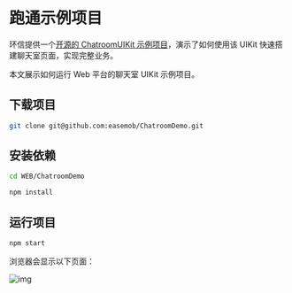 # 跑通示例项目

<Toc />

环信提供一个[开源的 ChatroomUIKit 示例项目](https://github.com/easemob/ChatroomDemo/tree/dev/WEB/ChatroomDemo)，演示了如何使用该 UIKit 快速搭建聊天室页面，实现完整业务。

本文展示如何运行 Web 平台的聊天室 UIKit 示例项目。

## 下载项目

```sh
git clone git@github.com:easemob/ChatroomDemo.git
```

## 安装依赖

```sh
cd WEB/ChatroomDemo

npm install
```

## 运行项目

```sh
npm start
```

浏览器会显示以下页面：

![img](@static/images/uikit/chatroomweb/chatroom_enter.png)
